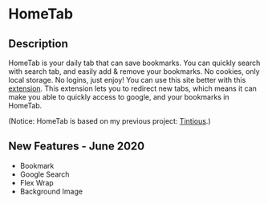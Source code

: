 # HomeTab
## Description
HomeTab is your daily tab that can save bookmarks.
You can quickly search with search tab, and easily add & remove your bookmarks.
No cookies, only local storage. No logins, just enjoy!
You can use this site better with this [extension](https://chrome.google.com/webstore/detail/new-tab-redirect/icpgjfneehieebagbmdbhnlpiopdcmna?hl=en).
This extension lets you to redirect new tabs, which means it can make you able to quickly access to google, and your bookmarks in HomeTab.

(Notice: HomeTab is based on my previous project: [Tintious](https://github.com/ldhan0715/tintious).)

## New Features - June 2020
- Bookmark
- Google Search
- Flex Wrap
- Background Image
